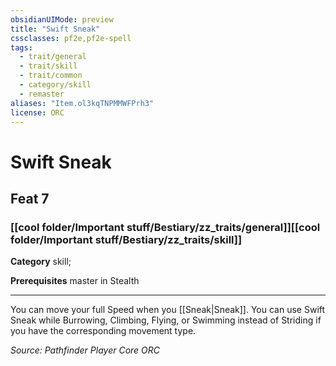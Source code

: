 ```yaml
---
obsidianUIMode: preview
title: "Swift Sneak"
cssclasses: pf2e,pf2e-spell
tags:
  - trait/general
  - trait/skill
  - trait/common
  - category/skill
  - remaster
aliases: "Item.ol3kqTNPMMWFPrh3"
license: ORC
---
```

# Swift Sneak
## Feat 7
### [[cool folder/Important stuff/Bestiary/zz_traits/general]][[cool folder/Important stuff/Bestiary/zz_traits/skill]]

**Category** skill; 



**Prerequisites** master in Stealth
* * *
You can move your full Speed when you [[Sneak|Sneak]]. You can use Swift Sneak while Burrowing, Climbing, Flying, or Swimming instead of Striding if you have the corresponding movement type.

*Source: Pathfinder Player Core*
*ORC*